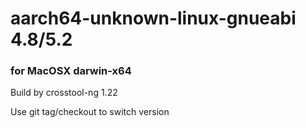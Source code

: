 # aarch64-unknown-linux-gnueabi 4.8/5.2 
###  for MacOSX darwin-x64
Build by crosstool-ng 1.22

Use git tag/checkout to switch version 
